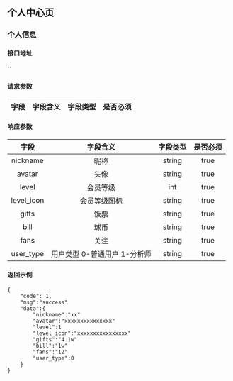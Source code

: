 ## 个人中心页

### 个人信息

#### 接口地址

``

#### 请求参数

| 字段 | 字段含义 | 字段类型 | 是否必须 |
|:----:|:----:|:----:|:----:|

#### 响应参数

| 字段 | 字段含义 | 字段类型 | 是否必须 |
|:----:|:----:|:----:|:----:|
| nickname | 昵称 | string | true |
| avatar | 头像 | string | true |
| level | 会员等级 | int | true |
| level_icon | 会员等级图标 | string | true |
| gifts | 饭票 | string | true |
| bill | 球币 | string | true |
| fans | 关注 | string | true |
| user_type | 用户类型 0-普通用户 1-分析师 | string | true |

#### 返回示例
````
{
    "code": 1,
    "msg":"success"
    "data":{
        "nickname":"xx"
        "avatar":"xxxxxxxxxxxxxxx"
        "level":1
        "level_icon":"xxxxxxxxxxxxxxxx"
        "gifts":"4.1w"
        "bill":"1w"
        "fans":"12"
        "user_type":0
    }
}
````
